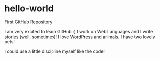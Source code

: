 # hello-world
First GitHub Repository

I am very excited to learn GitHub :)
I work on Web Languages and I write stories (well, sometimes)! I love WordPress and animals. I have two lovely pets!

I could use a little discipline myself like the code!
